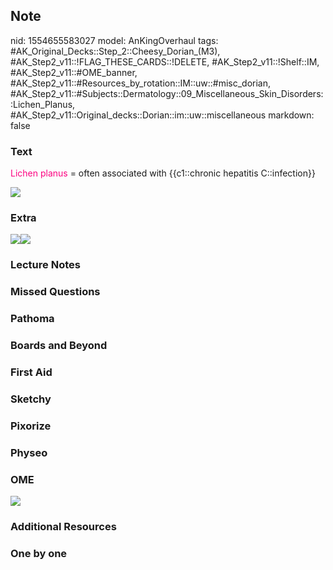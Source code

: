 ## Note
nid: 1554655583027
model: AnKingOverhaul
tags: #AK_Original_Decks::Step_2::Cheesy_Dorian_(M3), #AK_Step2_v11::!FLAG_THESE_CARDS::!DELETE, #AK_Step2_v11::!Shelf::IM, #AK_Step2_v11::#OME_banner, #AK_Step2_v11::#Resources_by_rotation::IM::uw::#misc_dorian, #AK_Step2_v11::#Subjects::Dermatology::09_Miscellaneous_Skin_Disorders::Lichen_Planus, #AK_Step2_v11::Original_decks::Dorian::im::uw::miscellaneous
markdown: false

### Text
<font color="#FC0280">Lichen planus</font> = often associated with
{{c1::chronic hepatitis C::infection}}
<div><img src="paste-176192443383811.jpg"></div>

### Extra
<div>
  <div>
    <i><img src="paste-2325600236732417.jpg"><img src=
    "paste-176080774234115.jpg"></i>
  </div>
</div>

### Lecture Notes


### Missed Questions


### Pathoma


### Boards and Beyond


### First Aid


### Sketchy


### Pixorize


### Physeo


### OME
<div class="ome-widget">
  <a href="https://onlinemeded.org?ref=anki"><img src=
  "_OME_AnkiFlashcards_General_3.png"></a>
</div>

### Additional Resources


### One by one

